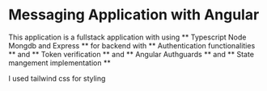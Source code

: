 # Messaging Application with Angular

This application is a fullstack application with using ** Typescript Node Mongdb and Express ** for backend with ** Authentication  functionalities ** and ** Token verification ** and ** Angular Authguards ** and ** State mangement implementation **

I used tailwind css for styling